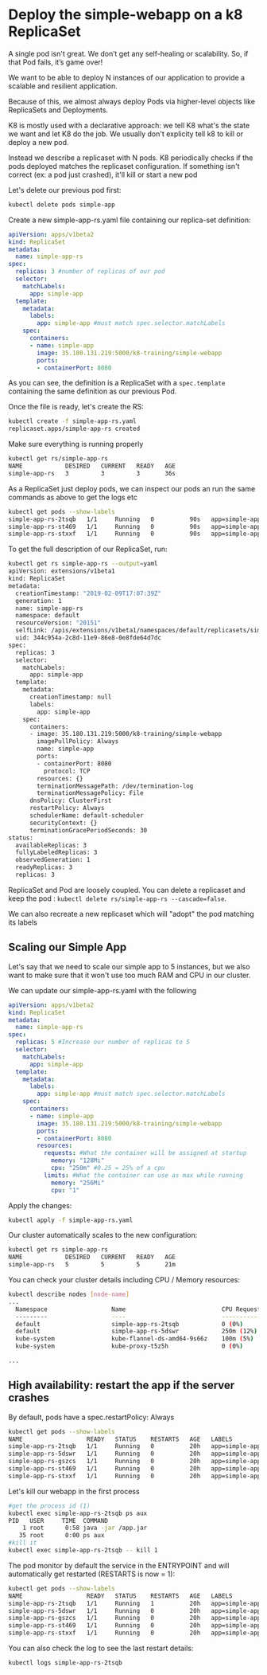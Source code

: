 # Deploy the simple-webapp on a k8 ReplicaSet

A single pod isn't great.  We don’t get any self-healing or scalability. So, if that Pod fails, it’s game over!

We want to be able to deploy N instances of our application to provide a scalable and resilient application.

Because of this, we almost always deploy Pods via higher-level objects like ReplicaSets and Deployments.

K8 is mostly used with a declarative approach: we tell K8 what's the state we want and let K8 do the job. We usually don't explicity tell k8 to kill or deploy a new pod. 

Instead we describe a replicaset with N pods. K8 periodically checks if the pods deployed matches the replicaset configuration. If something isn't correct (ex: a pod just crashed), it'll kill or start a new pod 

Let's delete our previous pod first:

```bash
kubectl delete pods simple-app 
```
Create a new simple-app-rs.yaml file containing our replica-set definition:

```yaml
apiVersion: apps/v1beta2
kind: ReplicaSet
metadata:
  name: simple-app-rs
spec:
  replicas: 3 #number of replicas of our pod
  selector:
    matchLabels:
      app: simple-app
  template:
    metadata:
      labels:
        app: simple-app #must match spec.selector.matchLabels
    spec:
      containers:
      - name: simple-app
        image: 35.180.131.219:5000/k8-training/simple-webapp
        ports:
        - containerPort: 8080
``` 

As you can see, the definition is a ReplicaSet with a `spec.template` containing the same definition as our previous Pod.

Once the file is ready, let's create the RS:

```bash
kubectl create -f simple-app-rs.yaml
replicaset.apps/simple-app-rs created
```
Make sure everything is running properly
```bash
kubectl get rs/simple-app-rs
NAME            DESIRED   CURRENT   READY   AGE
simple-app-rs   3         3         3       36s
```

As a ReplicaSet just deploy pods, we can inspect our pods an run the same commands as above to get the logs etc

```bash
kubectl get pods --show-labels
simple-app-rs-2tsqb   1/1     Running   0          90s   app=simple-app
simple-app-rs-st469   1/1     Running   0          90s   app=simple-app
simple-app-rs-stxxf   1/1     Running   0          90s   app=simple-app
```
To get the full description of our ReplicaSet, run:
```bash
kubectl get rs simple-app-rs --output=yaml
apiVersion: extensions/v1beta1
kind: ReplicaSet
metadata:
  creationTimestamp: "2019-02-09T17:07:39Z"
  generation: 1
  name: simple-app-rs
  namespace: default
  resourceVersion: "20151"
  selfLink: /apis/extensions/v1beta1/namespaces/default/replicasets/simple-app-rs
  uid: 344c954a-2c8d-11e9-86e8-0e8fde64d7dc
spec:
  replicas: 3
  selector:
    matchLabels:
      app: simple-app
  template:
    metadata:
      creationTimestamp: null
      labels:
        app: simple-app
    spec:
      containers:
      - image: 35.180.131.219:5000/k8-training/simple-webapp
        imagePullPolicy: Always
        name: simple-app
        ports:
        - containerPort: 8080
          protocol: TCP
        resources: {}
        terminationMessagePath: /dev/termination-log
        terminationMessagePolicy: File
      dnsPolicy: ClusterFirst
      restartPolicy: Always
      schedulerName: default-scheduler
      securityContext: {}
      terminationGracePeriodSeconds: 30
status:
  availableReplicas: 3
  fullyLabeledReplicas: 3
  observedGeneration: 1
  readyReplicas: 3
  replicas: 3
```

ReplicaSet and Pod are loosely coupled. You can delete a replicaset and keep the pod : `kubectl delete rs/simple-app-rs --cascade=false`.

We can also recreate a new replicaset which will "adopt" the pod matching its labels

## Scaling our Simple App
Let's say that we need to scale our simple app to 5 instances, but we also want to make sure that it won't use too much RAM and CPU in our cluster.

We can update our simple-app-rs.yaml with the following

```yaml
apiVersion: apps/v1beta2
kind: ReplicaSet
metadata:
  name: simple-app-rs
spec:
  replicas: 5 #Increase our number of replicas to 5
  selector:
    matchLabels:
      app: simple-app
  template:
    metadata:
      labels:
        app: simple-app #must match spec.selector.matchLabels
    spec:
      containers:
      - name: simple-app
        image: 35.180.131.219:5000/k8-training/simple-webapp
        ports:
        - containerPort: 8080
        resources:
          requests: #What the container will be assigned at startup
            memory: "128Mi"
            cpu: "250m" #0.25 = 25% of a cpu
          limits: #What the container can use as max while running
            memory: "256Mi" 
            cpu: "1" 
``` 

Apply the changes:

```bash
kubectl apply -f simple-app-rs.yaml
```

Our cluster automatically scales to the new configuration:

```bash
kubectl get rs simple-app-rs
NAME            DESIRED   CURRENT   READY   AGE
simple-app-rs   5         5         5       21m
```

You can check your cluster details including CPU / Memory resources:

```bash
kubectl describe nodes [node-name]
...
  Namespace                  Name                           CPU Requests  CPU Limits  Memory Requests  Memory Limits  AGE
  ---------                  ----                           ------------  ----------  ---------------  -------------  ---
  default                    simple-app-rs-2tsqb            0 (0%)        0 (0%)      0 (0%)           0 (0%)         24m
  default                    simple-app-rs-5dswr            250m (12%)    1 (50%)     128Mi (1%)       256Mi (3%)     3m32s
  kube-system                kube-flannel-ds-amd64-9s66z    100m (5%)     100m (5%)   50Mi (0%)        50Mi (0%)      62m
  kube-system                kube-proxy-t5z5h               0 (0%)        0 (0%)      0 (0%)           0 (0%)         3h46m

...
```

## High availability: restart the app if the server crashes

By default, pods have a spec.restartPolicy: Always
```bash
kubectl get pods --show-labels
NAME                  READY   STATUS    RESTARTS   AGE   LABELS
simple-app-rs-2tsqb   1/1     Running   0          20h   app=simple-app
simple-app-rs-5dswr   1/1     Running   0          20h   app=simple-app
simple-app-rs-gszcs   1/1     Running   0          20h   app=simple-app
simple-app-rs-st469   1/1     Running   0          20h   app=simple-app
simple-app-rs-stxxf   1/1     Running   0          20h   app=simple-app
```

Let's kill our webapp in the first process
```bash
#get the process id (1)
kubectl exec simple-app-rs-2tsqb ps aux
PID   USER     TIME  COMMAND
    1 root      0:58 java -jar /app.jar
   35 root      0:00 ps aux
#kill it
kubectl exec simple-app-rs-2tsqb -- kill 1
```
The pod monitor by default the service in the ENTRYPOINT and will automatically get restarted (RESTARTS is now = 1):

```bash
kubectl get pods --show-labels
NAME                  READY   STATUS    RESTARTS   AGE   LABELS
simple-app-rs-2tsqb   1/1     Running   1          20h   app=simple-app
simple-app-rs-5dswr   1/1     Running   0          20h   app=simple-app
simple-app-rs-gszcs   1/1     Running   0          20h   app=simple-app
simple-app-rs-st469   1/1     Running   0          20h   app=simple-app
simple-app-rs-stxxf   1/1     Running   0          20h   app=simple-app
```
You can also check the log to see the last restart details:
```bash
kubectl logs simple-app-rs-2tsqb
```

